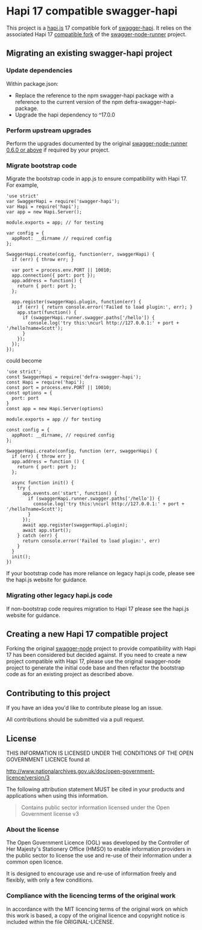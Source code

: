 # Hapi 17 compatible swagger-hapi

This project is a [hapi.js](https://hapijs.com/) 17 compatible fork of [swagger-hapi](https://github.com/apigee-127/swagger-hapi). It relies on the associated Hapi 17 [compatible fork](https://github.com/DEFRA/swagger-node-runner) of the [swagger-node-runner](https://github.com/theganyo/swagger-node-runner) project.

## Migrating an existing swagger-hapi project
### Update dependencies
Within package.json:
* Replace the reference to the npm swagger-hapi package with a reference to the current version of the npm defra-swagger-hapi-package.
* Upgrade the hapi dependency to ^17.0.0
### Perform upstream upgrades
Perform the upgrades documented by the original [swagger-node-runner 0.6.0 or above](https://github.com/theganyo/swagger-node-runner/releases/tag/v0.6.0) if required by your project.
### Migrate bootstrap code
Migrate the bootstrap code in app.js to ensure compatibility with Hapi 17. For example,
```
'use strict'
var SwaggerHapi = require('swagger-hapi');
var Hapi = require('hapi');
var app = new Hapi.Server();

module.exports = app; // for testing

var config = {
  appRoot: __dirname // required config
};

SwaggerHapi.create(config, function(err, swaggerHapi) {
  if (err) { throw err; }

  var port = process.env.PORT || 10010;
  app.connection({ port: port });
  app.address = function() {
    return { port: port };
  };

  app.register(swaggerHapi.plugin, function(err) {
    if (err) { return console.error('Failed to load plugin:', err); }
    app.start(function() {
      if (swaggerHapi.runner.swagger.paths['/hello']) {
        console.log('try this:\ncurl http://127.0.0.1:' + port + '/hello?name=Scott');
      }
    });
  });
});
```
could become 
```
'use strict';
const SwaggerHapi = require('defra-swagger-hapi');
const Hapi = require('hapi');
const port = process.env.PORT || 10010;
const options = {
  port: port
}
const app = new Hapi.Server(options)

module.exports = app // for testing

const config = {
  appRoot: __dirname, // required config
};

SwaggerHapi.create(config, function (err, swaggerHapi) {
  if (err) { throw err }
  app.address = function () {
    return { port: port };
  };

  async function init() {
    try {
      app.events.on('start', function() {
        if (swaggerHapi.runner.swagger.paths['/hello']) {
          console.log('try this:\ncurl http://127.0.0.1:' + port + '/hello?name=Scott');
        }
      });
      await app.register(swaggerHapi.plugin);
      await app.start();
    } catch (err) {
      return console.error('Failed to load plugin:', err)
    }
  }
  init();
})
```
If your bootstrap code has more reliance on legacy hapi.js code, please see the hapi.js website for guidance.
### Migrating other legacy hapi.js code
If non-bootstrap code requires migration to Hapi 17 please see the hapi.js website for guidance.

## Creating a new Hapi 17 compatible project
Forking the original [swagger-node](https://github.com/swagger-api/swagger-node) project to provide compatibility with Hapi 17 has been considered but decided against. If you need to create a new project compatible with Hapi 17, please use the original swagger-node project to generate the initial code base and then refactor the bootstrap code as for an existing project as described above.

## Contributing to this project

If you have an idea you'd like to contribute please log an issue.

All contributions should be submitted via a pull request.

## License

THIS INFORMATION IS LICENSED UNDER THE CONDITIONS OF THE OPEN GOVERNMENT LICENCE found at

<http://www.nationalarchives.gov.uk/doc/open-government-licence/version/3>

The following attribution statement MUST be cited in your products and applications when using this information.

>Contains public sector information licensed under the Open Government license v3

### About the license

The Open Government Licence (OGL) was developed by the Controller of Her Majesty's Stationery Office (HMSO) to enable information providers in the public sector to license the use and re-use of their information under a common open licence.

It is designed to encourage use and re-use of information freely and flexibly, with only a few conditions.

### Compliance with the licencing terms of the original work

In accordance with the MIT licencing terms of the original work on which this work is based,
a copy of the original licence and copyright notice is included within the file ORIGINAL-LICENSE.
